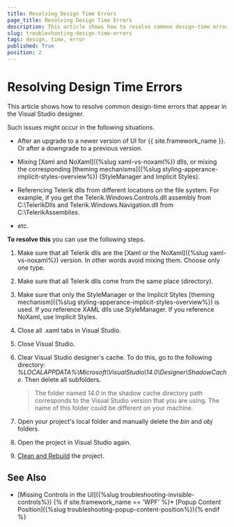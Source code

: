 ```yaml
---
title: Resolving Design Time Errors
page_title: Resolving Design Time Errors
description: This article shows how to resolve common design-time errors that appear in the Visual Studio designer.
slug: troubleshooting-design-time-errors
tags: design, time, error
published: True
position: 2
---
```


# Resolving Design Time Errors

This article shows how to resolve common design-time errors that appear in the Visual Studio designer.

Such issues might occur in the following situations. 

* After an upgrade to a newer version of UI for {{ site.framework_name }}. Or after a downgrade to a previous version.

* Mixing [Xaml and NoXaml]({%slug xaml-vs-noxaml%}) dlls, or mixing the corresponding [theming mechanisms]({%slug styling-apperance-implicit-styles-overview%}) (StyleManager and Implicit Styles).

* Referencing Telerik dlls from different locations on the file system. For example, if you get the Telerik.Windows.Controls.dll assembly from C:\TelerikDlls and Telerik.Windows.Navigation.dll from C:\TelerikAssemblies.	

* etc.

__To resolve this__ you can use the following steps.

1. Make sure that all Telerik dlls are the [Xaml or the NoXaml]({%slug xaml-vs-noxaml%}) version. In other words avoid mixing them. Choose only one type. 

2. Make sure that all Telerik dlls come from the same place (directory).

3. Make sure that only the StyleManager or the Implicit Styles [theming mechanism]({%slug styling-apperance-implicit-styles-overview%}) is used. If you reference XAML dlls use StyleManager. If you reference NoXaml, use Implicit Styles.

4. Close all .xaml tabs in Visual Studio.

5. Close Visual Studio.

6. Clear Visual Studio designer's cache. To do this, go to the following directory: *%LOCALAPPDATA%\Microsoft\VisualStudio\14.0\Designer\ShadowCache*. Then delete all subfolders.
	
	> The folder named *14.0* in the shadow cache directory path corresponds to the Visual Studio version that you are using. The name of this folder could be different on your machine.
	
7. Open your project's local folder and manually delete the *bin* and *obj* folders.

8. Open the project in Visual Studio again.

9. [Clean and Rebuild](https://docs.microsoft.com/en-us/visualstudio/ide/building-and-cleaning-projects-and-solutions-in-visual-studio?view=vs-2017) the project.

## See Also
* [Missing Controls in the UI]({%slug troubleshooting-invisible-controls%})
{% if site.framework_name == 'WPF' %}* [Popup Content Position]({%slug troubleshooting-popup-content-position%}){% endif %}